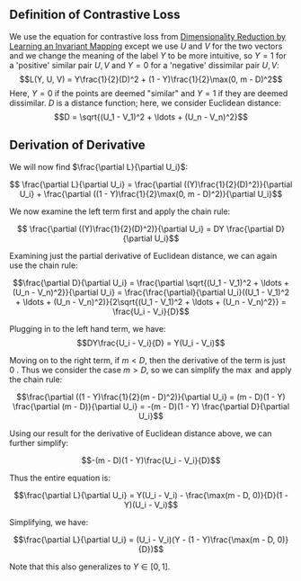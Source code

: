 ## Definition of Contrastive Loss
We use the equation for contrastive loss from [Dimensionality Reduction by Learning an Invariant Mapping](https://yann.lecun.com/exdb/publis/pdf/hadsell-chopra-lecun-06.pdf) except we use $U$ and $V$ for the two vectors and we change the meaning of the label $Y$ to be more intuitive, so $Y = 1$ for a 'positive' similar pair $U, V$ and $Y = 0$ for a 'negative' dissimilar pair $U, V$:
$$L(Y, U, V) = Y\frac{1}{2}(D)^2 + (1 - Y)\frac{1}{2}\max(0, m - D)^2$$
Here, $Y = 0$ if the points are deemed "similar" and $Y = 1$ if they are deemed dissimilar. $D$ is a distance function; here, we consider Euclidean distance:
$$D = \sqrt{(U_1 - V_1)^2 + \ldots + (U_n - V_n)^2}$$

## Derivation of Derivative
We will now find $\frac{\partial L}{\partial U_i}$:


$$ \frac{\partial L}{\partial U_i} = \frac{\partial ((Y)\frac{1}{2}(D)^2)}{\partial U_i} + \frac{\partial ((1 - Y)\frac{1}{2}\max(0, m - D)^2)}{\partial U_i}$$

We now examine the left term first and apply the chain rule:

$$ \frac{\partial ((Y)\frac{1}{2}(D)^2)}{\partial U_i} = DY \frac{\partial D}{\partial U_i}$$

Examining just the partial derivative of Euclidean distance, we can again use the chain rule:

$$\frac{\partial D}{\partial U_i} 
    = \frac{\partial \sqrt{(U_1 - V_1)^2 + \ldots + (U_n - V_n)^2}}{\partial U_i} 
    = \frac{\frac{\partial}{\partial U_i}((U_1 - V_1)^2 + \ldots + (U_n - V_n)^2)}{2\sqrt{(U_1 - V_1)^2 + \ldots + (U_n - V_n)^2}}
    = \frac{U_i - V_i}{D}$$

Plugging in to the left hand term, we have:
$$DY\frac{U_i - V_i}{D} = Y(U_i - V_i)$$

Moving on to the right term, if $m < D$, then the derivative of the term is just $0$ . Thus we consider the case $m > D$, so we can simplify the $\max$ and apply the chain rule:

$$\frac{\partial ((1 - Y)\frac{1}{2}(m - D)^2)}{\partial U_i} 
    = (m - D)(1 - Y) \frac{\partial (m - D)}{\partial U_i}
    = -(m - D)(1 - Y) \frac{\partial D}{\partial U_i}$$

Using our result for the derivative of Euclidean distance above, we can further simplify:

$$-(m - D)(1 - Y)\frac{U_i - V_i}{D}$$

Thus the entire equation is:

$$\frac{\partial L}{\partial U_i} = Y(U_i - V_i) - \frac{\max(m - D, 0)}{D}(1 - Y)(U_i - V_i)$$

Simplifying, we have:


$$\frac{\partial L}{\partial U_i} = (U_i - V_i)(Y - (1 - Y)\frac{\max(m - D, 0)}{D})$$

Note that this also generalizes to $Y \in [0, 1]$.